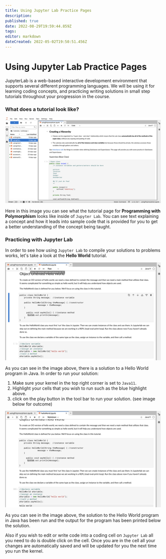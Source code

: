 ```yaml
---
title: Using Jupyter Lab Practice Pages
description: 
published: true
date: 2022-08-29T19:59:44.859Z
tags: 
editor: markdown
dateCreated: 2022-05-02T19:50:51.456Z
---
```


# Using Jupyter Lab Practice Pages

JupyterLab is a web-based interactive development environment that supports several different programming languages. We will be using it for learning coding concepts, and practicing writing solutions in small step tutorials throughout your progression in the course.

### What does a tutorial look like?

![an image of a jupiter lab tutorial page with the file list of tutorials on the left and the usingPolymorphism tutorial open](/images/jupiterlabsintro.png)

Here in this image you can see what the tutorial page for **Programming with Polymorphism** looks like inside of `Jupyter Lab`. You can see text explaining a concept and how it leads into sample code that is provided for you to get a better understanding of the concept being taught. 

### Practicing with Jupyter Lab

In order to see how using `Jupyter Lab` to compile your solutions to problems works, let's take a look at the **Hello World** tutorial.

![an image of the hello world tutorial on jupiter labs with the run button higlighted in the menu](/images/jltutorialstart.png)

As you can see in the image above, there is a solution to a Hello World program in Java. In order to run your solution:

1. Make sure your kernel in the top right corner is set to `Java11`.
2. Highlight your cells that you wish to run such as the blue highlight above.
3. click on the play button in the tool bar to run your solution.
(see image below for outcome)

![an image of the hello world tutorial on jupiter labs solution with the output from running cell four shown](/images/jltutorialcompiled.png)

As you can see in the image above, the solution to the Hello World program in Java has been run and the output for the program has been printed below the solution.

Also if you wish to edit or write code into a coding cell on `Jupyter Lab` all you need to do is double click on the cell. Once you are in the cell all your changes are automatically saved and will be updated for you the next time you run the kernel.


